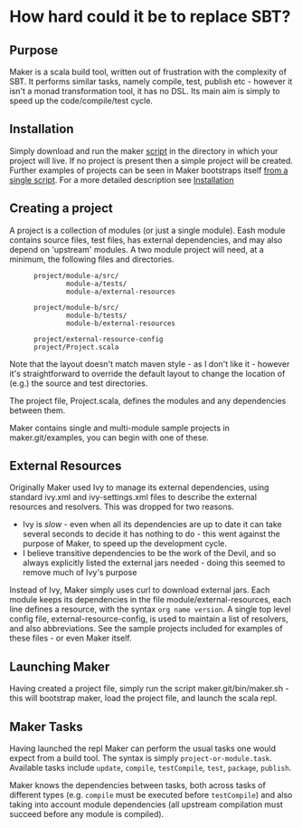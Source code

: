 How hard could it be to replace SBT?
====================================


Purpose
-------

Maker is a scala build tool, written out of frustration with the complexity of SBT. It performs similar tasks, namely compile, test, publish etc - however it isn't a monad transformation tool, it has no DSL. Its main aim is simply to speed up the code/compile/test cycle. 

Installation
------------
Simply download and run the maker [script](maker.py) in the directory in which your project will live. If no project is present then a simple project will be created. 
Further examples of projects can be seen in 
Maker bootstraps itself [from a single script](maker.py). For a more detailed description see [Installation](markdown/Installation.md)


Creating a project
------------------
A project is a collection of modules (or just a single module). Eash module contains source files, test files, has external dependencies, and may also depend on 'upstream' modules. A two module project will need, at a minimum, the following files and directories.

          project/module-a/src/
                  module-a/tests/
                  module-a/external-resources

          project/module-b/src/
                  module-b/tests/
                  module-b/external-resources

          project/external-resource-config
          project/Project.scala

Note that the layout doesn't match maven style - as I don't like it - however it's straightforward to override the default layout to change the location of (e.g.) the source and test directories.

The project file, Project.scala, defines the modules and any dependencies between them. 

Maker contains single and multi-module sample projects in maker.git/examples, you can begin with one of these.


External Resources
------------------

Originally Maker used Ivy to manage its external dependencies, using standard ivy.xml and ivy-settings.xml files to describe the external resources and resolvers. This was dropped for two reasons. 

* Ivy is *slow* - even when all its dependencies are up to date it can take several seconds to decide it has nothing to  do - this went against the purpose of Maker, to speed up the development cycle. 
* I believe transitive dependencies to be the work of the Devil, and so always explicitly listed the external jars 
  needed - doing this seemed to remove much of Ivy's purpose

Instead of Ivy, Maker simply uses curl to download external jars. Each module keeps its dependencies in the file module/external-resources, each line defines a resource, with the syntax `org name version`. A single top level config file, external-resource-config, is used to maintain a list of resolvers, and also abbreviations. See the sample projects included for examples of these files - or even Maker itself.


Launching Maker
---------------

Having created a project file, simply run the script maker.git/bin/maker.sh - this will bootstrap maker, load the project file, and launch the scala repl. 


Maker Tasks
---------------

Having launched the repl Maker can perform the usual tasks one would expect from a build tool.  The syntax is simply `project-or-module.task`. Available tasks include `update`, `compile`, `testCompile`, `test`, `package`, `publish`.

Maker knows the dependencies between tasks, both across tasks of different types (e.g. `compile` must be executed before `testCompile`) and also taking into account module dependencies (all upstream compilation must succeed before any module is compiled).

